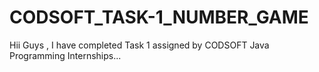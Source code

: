# CODSOFT_TASK-1_NUMBER_GAME
Hii  Guys , I have completed  Task 1 assigned by CODSOFT Java Programming Internships...
